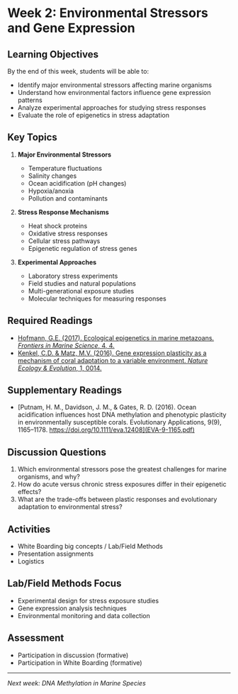 # Week 2: Environmental Stressors and Gene Expression

## Learning Objectives
By the end of this week, students will be able to:
- Identify major environmental stressors affecting marine organisms
- Understand how environmental factors influence gene expression patterns
- Analyze experimental approaches for studying stress responses
- Evaluate the role of epigenetics in stress adaptation

## Key Topics
1. **Major Environmental Stressors**
   - Temperature fluctuations
   - Salinity changes
   - Ocean acidification (pH changes)
   - Hypoxia/anoxia
   - Pollution and contaminants

2. **Stress Response Mechanisms**
   - Heat shock proteins
   - Oxidative stress responses
   - Cellular stress pathways
   - Epigenetic regulation of stress genes

3. **Experimental Approaches**
   - Laboratory stress experiments
   - Field studies and natural populations
   - Multi-generational exposure studies
   - Molecular techniques for measuring responses

## Required Readings
- [Hofmann, G.E. (2017). Ecological epigenetics in marine metazoans. *Frontiers in Marine Science*, 4, 4.](fmars-04-00004.pdf)
- [Kenkel, C.D. & Matz, M.V. (2016). Gene expression plasticity as a mechanism of coral adaptation to a variable environment. *Nature Ecology & Evolution*, 1, 0014.](s41559-016-0014.pdf)

## Supplementary Readings
- [Putnam, H. M., Davidson, J. M., & Gates, R. D. (2016). Ocean acidification influences host DNA methylation and phenotypic plasticity in environmentally susceptible corals. Evolutionary Applications, 9(9), 1165–1178. https://doi.org/10.1111/eva.12408](EVA-9-1165.pdf)

## Discussion Questions
1. Which environmental stressors pose the greatest challenges for marine organisms, and why?
2. How do acute versus chronic stress exposures differ in their epigenetic effects?
3. What are the trade-offs between plastic responses and evolutionary adaptation to environmental stress?

## Activities
- White Boarding big concepts / Lab/Field Methods
- Presentation assignments
- Logistics

## Lab/Field Methods Focus
- Experimental design for stress exposure studies
- Gene expression analysis techniques
- Environmental monitoring and data collection

## Assessment
- Participation in discussion (formative)
- Participation in White Boarding (formative)


---
*Next week: DNA Methylation in Marine Species*
